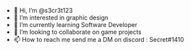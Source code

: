 - 👋 Hi, I’m @s3cr3t123
- 👀 I’m interested in graphic design
- 🌱 I’m currently learning Software Developer
- 💞️ I’m looking to collaborate on game projects
- 📫 How to reach me send me a DM on discord : Secret#1410

<!---
s3cr3t123/s3cr3t123 is a ✨ special ✨ repository because its `README.md` (this file) appears on your GitHub profile.
You can click the Preview link to take a look at your changes.
--->
